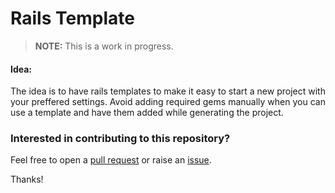 # Rails Template

> **NOTE:**  This is a work in progress. 

#### Idea:

The idea is to have rails templates to make it easy to start a new project with your preffered settings.
Avoid adding required gems manually when you can use a template and have them added while generating the project.

### Interested in contributing to this repository?

Feel free to open a [pull request](https://github.com/deepakmahakale/rails-template/pulls) or raise an [issue](https://github.com/deepakmahakale/rails-template/issues).

Thanks!
